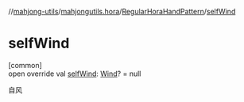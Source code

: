 //[mahjong-utils](../../../index.md)/[mahjongutils.hora](../index.md)/[RegularHoraHandPattern](index.md)/[selfWind](self-wind.md)

# selfWind

[common]\
open override val [selfWind](self-wind.md): [Wind](../../mahjongutils.models/-wind/index.md)? = null

自风
